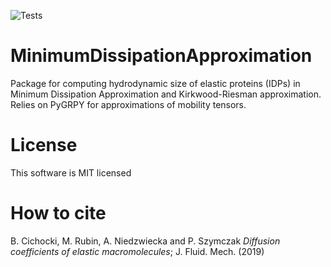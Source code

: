![Tests](https://TODO)

# MinimumDissipationApproximation

Package for computing hydrodynamic size of elastic proteins (IDPs) in Minimum Dissipation Approximation and Kirkwood-Riesman approximation.
Relies on PyGRPY for approximations of mobility tensors.

# License

This software is MIT licensed

# How to cite

B. Cichocki, M. Rubin, A. Niedzwiecka and P. Szymczak *Diffusion coefficients of elastic 
macromolecules*; J. Fluid. Mech. (2019)

